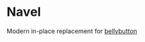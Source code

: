 # Navel

Modern in-place replacement for [bellybutton](https://github.com/hchasestevens/bellybutton)
